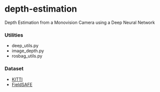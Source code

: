 # depth-estimation
Depth Estimation from a Monovision Camera using a Deep Neural Network

### Utilities
- deep_utils.py
- image_depth.py
- rosbag_utils.py

### Dataset
- [KITTI](http://www.cvlibs.net/datasets/kitti/eval_depth.php?benchmark=depth_prediction)
- [FieldSAFE](https://vision.eng.au.dk/fieldsafe/)
